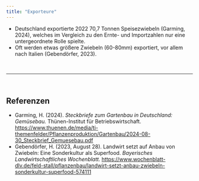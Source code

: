 ```yaml
---
title: "Exporteure"
---
```


- Deutschland exportierte 2022 70,7 Tonnen Speisezwiebeln (Garming, 2024), welches im Vergleich zu den Ernte- und Importzahlen nur eine untergeordnete Rolle spielte. 
- Oft werden etwas größere Zwiebeln (60-80mm) exportiert, vor allem nach Italien (Gebendörfer, 2023).


<br>

---

<br> 

## Referenzen
- Garming, H. (2024). *Steckbriefe zum Gartenbau in Deutschland: Gemüsebau.* Thünen-Institut für Betriebswirtschaft. <https://www.thuenen.de/media/ti-themenfelder/Pflanzenproduktion/Gartenbau/2024-08-30_Steckbrief_Gemuesebau.pdf>
- Gebendörfer, H. (2023, August 28). Landwirt setzt auf Anbau von Zwiebeln: Eine Sonderkultur als Superfood. *Bayerisches Landwirtschaftliches Wochenblatt.* <https://www.wochenblatt-dlv.de/feld-stall/pflanzenbau/landwirt-setzt-anbau-zwiebeln-sonderkultur-superfood-574111>
